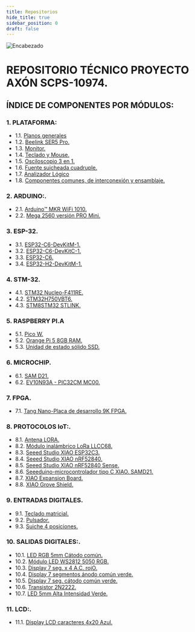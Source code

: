 ```yaml
---
title: Repositorios
hide_title: true
sidebar_position: 0
draft: false
---
```



![Encabezado](https://firebasestorage.googleapis.com/v0/b/modulo-b3e1a.appspot.com/o/General%2Fimagenes%2Flogo%20sena%202.png?alt=media&token=f8400ade-f50e-4175-8ff1-d69a8bc9a180&_gl=1*16uk2ow*_ga*MTE3MTQwMjUxOS4xNjk2MjYzMDI3*_ga_CW55HF8NVT*MTY5ODk3NTI5MS41LjEuMTY5ODk3NTgyNy42MC4wLjA.)

# **REPOSITORIO TÉCNICO PROYECTO AXÓN SCPS-10974.**
## ÍNDICE DE COMPONENTES POR MÓDULOS:

### 1. PLATAFORMA:

- 1.1. [Planos generales](docs\Repositorios\Planos.md)
- 1.2. [Beelink SER5 Pro.](docs\Repositorios\Micro_PC.md)
- 1.3. [Monitor.](docs\Repositorios\Monitor.md)
- 1.4. [Teclado y Mouse.](docs\Repositorios\Teclado_Mouse.md)
- 1.5. [Osciloscopio 3 en 1.](docs\Repositorios\Osciloscopio.md)
- 1.6. [Fuente suicheada cuadruple.](docs\Repositorios\Fuente.md)
- 1.7. [Analizador Lógico](docs\Repositorios\Analizador.md)
- 1.8. [Componentes comunes, de interconexión y ensamblaje.](docs\Repositorios\comunes.md)

### 2. ARDUINO:.
- 2.1. [Arduino™ MKR WiFi 1010.](docs\Repositorios\MKR_WIFI_1010.md)
- 2.2. [Mega 2560 versión PRO Mini.](docs\Repositorios\Mega_2560.md)

### 3. ESP-32.
- 3.1. [ESP32-C6-DevKitM-1.](docs\Repositorios\C6-DevKitM-1.md)
- 3.2. [ESP32-C6-DevKitC-1.](docs\Repositorios\C6-DevKitC-1.md)
- 3.3. [ESP32-C6.](docs\Repositorios\C6.md)
- 3.4. [ESP32-H2-DevKitM-1.](\docs\Repositorios\H2-DevKitM-1.md)

### 4. STM-32.
- 4.1. [STM32 Nucleo-F411RE.](docs\Repositorios\Nucleo-F411RE.md) 
- 4.2. [STM32H750VBT6.](docs\Repositorios\STM32H750VBT6.md)
- 4.3. [STM8STM32 STLINK.](docs\Repositorios\STM8STM32.md)

### 5. RASPBERRY PI.A
- 5.1. [Pico W.](docs\Repositorios\Pico.md) 
- 5.2. [Orange Pi 5 8GB RAM.](docs\Repositorios\Orange.md)
- 5.3. [Unidad de estado sólido SSD.](docs\Repositorios\SSD.md)

### 6. MICROCHIP.
- 6.1. [SAM D21.](docs\Repositorios\SAM_D21.md)
- 6.2. [EV10N93A - PIC32CM MC00.](docs\Repositorios\EV10N93A.md) 

### 7. FPGA.
- 7.1. [Tang Nano-Placa de desarrollo 9K FPGA.](docs\Repositorios\Tang_Nano.md)

### 8. PROTOCOLOS IoT:.
- 8.1. [Antena LORA.](docs\Repositorios\Antena.md)
- 8.2. [Módulo inalámbrico LoRa LLCC68.](docs\Repositorios\LLCC68.md)
- 8.3. [Seeed Studio XIAO ESP32C3.](docs\Repositorios\ESP32C3.md)
- 8.4. [Seeed Studio XIAO nRF52840.](docs\Repositorios\nRF52840.md)
- 8.5. [Seeed Studio XIAO nRF52840 Sense.](docs\Repositorios\Sense.md)
- 8.6. [Seeeduino-microcontrolador tipo C XIAO. SAMD21.](docs\Repositorios\XIAO.md)
- 8.7. [XIAO Expansion Board.](docs\Repositorios\IAO_expansion_Board.md)
- 8.8. [XIAO Grove Shield.](docs\Repositorios\XIAO_Grove_Shield.md)

### 9. ENTRADAS DIGITALES.
- 9.1. [Teclado matricial.](docs\Repositorios\Teclado_Matricial.md)
- 9.2. [Pulsador.](docs\Repositorios\Pulsador.md)
- 9.3. [Suiche 4 posiciones.](docs\Repositorios\Suiche_4_Pos.md)

### 10. SALIDAS DIGITALES:.
- 10.1. [LED RGB 5mm Cátodo común.](docs\Repositorios\LED_RGB.md)
- 10.2. [Módulo LED WS2812 5050 RGB.](docs\Repositorios\WS2812.md)
- 10.3. [Display 7 seg. x 4 A.C. rojO.](docs\Repositorios\Display7-4AC.md)
- 10.4. [Display 7 segmentos ánodo común verde.](docs\Repositorios\DisplayAC.md)
- 10.5. [Display 7 seg. cátodo común verde.](docs\Repositorios\DisplayCC.md)
- 10.6. [Transistor 2N2222.](docs\Repositorios\2N2222.md)
- 10.7. [LED 5mm Alta Intensidad Verde.](docs\Repositorios\LED_HI.md)

### 11. LCD:.
- 11.1. [Display LCD caracteres 4x20 Azul.](docs\Repositorios\LCD4x20Azul.md)
<!-- - 11.2. [Conversor I2C para LCDs 16x2-20x4.](\Repositorios\I2C-LCD)
- 11.3. [Módulo Display OLED 1.3 pulgadas.](\Repositorios\OLED1.3In)
- 11.4. [Módulo OLED de 0,91.](\Repositorios\OLED0.91In)
- 11.5. [WS2812 LED 5050 RGB 8x8 64 LED.](\Repositorios\WS2812)

### 12. RELÉ:.
- 12.1. [Tarjeta con 4 relevos optocoplada 5V.](\Repositorios\4RELOPT)
- 12.2. [Driver Dual Motor DC TB6612FNG.](\Repositorios\TB6612FNG)
- 12.3. [Driver Darlington de corriente de 8 canales.](\Repositorios\DriverDRL8Canales)
- 12.4. [Módulo de relé para Arduino.](\Repositorios\REL_Arduino)

### 13. RFID:.
- 13.1. [Kit Lector/Escritor RFID MFRC522.](\Repositorios\MFRC522)
- 13.2. [Llavero RFiD 13.56MHz.](\Repositorios\RFiD)

### 14. MOTOR PAP:.
- 14.1. [Motor paso a paso NEMA 17 4.8V, 1.5A.](\Repositorios\Nema)
- 14.2. [Controlador motor paso a paso A4988.](\Repositorios\A4988)
- 14.3. [Acople metálico para motor con brida M-5X22.](https://firebasestorage.googleapis.com/v0/b/modulo-b3e1a.appspot.com/o/General%2Fimagenes%2Facople%20metalico%20para%20motor%20con%20brida.png?alt=media&token=b582ac25-0bb7-48d0-87e4-ae551bd36b68&_gl=1*gif03p*_ga*MTE3MTQwMjUxOS4xNjk2MjYzMDI3*_ga_CW55HF8NVT*MTY5ODk1OTI0NC40LjEuMTY5ODk2MDc4MS41NS4wLjA.)
- 14.4. [Soporte plástico para motor Paso a Paso NEMA 17.](https://firebasestorage.googleapis.com/v0/b/modulo-b3e1a.appspot.com/o/General%2Fimagenes%2FBRACKET-NEMA17-P.jpg?alt=media&token=77589d86-d9ec-44ac-a922-a173898e04ec&_gl=1*19u8ovo*_ga*MTE3MTQwMjUxOS4xNjk2MjYzMDI3*_ga_CW55HF8NVT*MTY5ODk1OTI0NC40LjEuMTY5ODk2MDg5Ni41NS4wLjA.)
- 14.5. [Motor sin escobillas A2212 2212 2200KV 30A.](\Repositorios\A2212)

### 15. RFID:.
- 15.1. [Protoboard WISH 6.5x17.2cm con lamina.](\Repositorios\ProtoWISH)
- 15.2. [Protoboard transparente con adhesivo.](\Repositorios\Protransp)

### 16. PROTOCOLOS IoT:.
- 16.01. [Micrófono SPW2430 MEMS.](\Repositorios\PW2)
- 16.02. [Módulo de medición de Sensor Digital de temperatura y humedad.](\Repositorios\SDTH)
- 16.03. [APDS-9930 de detección sin contacto de proximidad integrada.](\Repositorios\APDS-9930)
- 16.04. [Módulo de Sensor de intensidad de luz analógica OPT101.](\Repositorios\OPT101)
- 16.05. [Módulo IIC I2C GY-521 MPU6050.](\Repositorios\MPU6050)
- 16.06. [Sensor de rango láser VL53L0X.](\Repositorios\L53L0X)
- 16.07. [Módulo de Sensor de magnetómetro de brújula.](\Repositorios\MSMB)
- 16.08. [Módulo de Radar de detección de presencia humana inteligente.](\Repositorios\MRDPHI)
- 16.09. [Sensor de Color RGB TCS34725.](\Repositorios\TCS34725)
- 16.10. [Módulo de Sensor de reconocimiento de gestos PAJ7620U2.](\Repositorios\PAJ7620U2)
- 16.11. [SVEML7700 Módulo de sensor de luz ambiental.](\Repositorios\SVEML7700)
- 16.12. [Módulo de rango ultrasónico integrado, control de vuelo.](\Repositorios\MRUICV)
- 16.13. [Sensor Digital de temperatura y humedad DHT21.](\Repositorios\DHT21)
- 16.14. [Módulo Codificador rotativo EC11 de 360 grados.](\Repositorios\EC11)
- 16.15. [Interruptor de 16 canales TTP224.](\Repositorios\TTP224)
- 16.16. [Módulo de Joystick XY de doble eje para Arduino.](\Repositorios\Joystick)
- 16.17. [Sensor ultrasónico SR04 HC-SR04.](\Repositorios\HC-SR04)
- 16.18. [Módulo de Sensor de frecuencia cardíaca, clic MAX30102.](\Repositorios\MAX30102)
- 16.19. [Módulo de micrófono Digital MEMS MP34DT01 PDM.](\Repositorios\MP34DT01)
- 16.20. [SINA231 IIC I2C interfaz bidireccional.](\Repositorios\SINA231)
- 16.21. [Mini Módulo de pantalla LED de tráfico para Arduino.](\Repositorios\MMPLTA)
- 16.22. [Tarjeta de expansión de almacenamiento Micro SD, tarjeta TF.](\Repositorios\TEAMSD)
- 16.23. [Módulo de memoria de reloj en tiempo Real para Arduino.](\Repositorios\MMRTR)
- 16.24. [Módulo de sensores Hall 3144E.](\Repositorios\3144E)
- 16.25. [Módulo de precisión ADS1115 ADS1015 I2C de 16 bits.](\Repositorios\ADS1115-ADS1015-I2C)
- 16.26. [Módulo de pantalla TFT LCD de 1,28 pulgadas.](\Repositorios\TFTLCD1,28)
- 16.27. [Pantalla IPS de 0,96/1,14 pulgadas, 3,3 V.](\Repositorios\IPS0,96)
- 16.28. [Placa de módulo LED TM1637.](\Repositorios\TM1637)
- 16.29. [Módulo de conversión de nivel lógico Digital.](\Repositorios\MCNLD)
- 16.30. [Convertidor de nivel lógico IIC I2C de 2/4/8 canales.](\Repositorios\IIC-I2C)
- 16.31. [Módulo de Sensor de velocidad infrarrojo IR.](\Repositorios\MSVI)
- 16.32. [Módulo convertidor de puerto serie MAX3232.](\Repositorios\MAX3232)
- 16.33. [Módulo MAX6675 + Sensor Termopar Tipo K.](\Repositorios\MAX6675)
- 16.34. [Módulo de pantalla LED Digital TM1637 de 4 Bits.](\Repositorios\pantTM1637)
- 16.35. [Módulo de reproducción de sonido de voz Arduino.](\Repositorios\MRSVA)
- 16.36. [Pantalla IPS TFT a todo Color, 1,3 pulgadas, 3,3.](\Repositorios\IPS-TFT1,3)
- 16.37. [Mini Motor de engranaje de Metal N20.](\Repositorios\N20)

### 17. PWM ANALÓGICO.
- 17.1. [LM324.](\Repositorios\LM324)
- 17.2. [Puente rectificador 1,5 A.](\Repositorios\PUENTER)
- 17.3. [Transistor 2N2222.](\Repositorios\2N2222)

### 18. PWM ANALÓGICO.
- 18.1. [Optoacoplador MOC3010.](\Repositorios\MOC3010)
- 18.2. [SCR TYN612.](\Repositorios\TYN612)

### 19. DRIVER TRANSISTOR BJT.
- 19.1. [Optoacoplador PC817.](\Repositorios\PC817)
- 19.2. [Transistor TIP 41C.](\Repositorios\TIP41C)

### 20. DRIVER TRANSISTOR MOSFET.
- 20.1. [Optoacoplador PC817.](\Repositorios\PC817)
- 20.2. [Transistor IRF 840.](\Repositorios\IRF840)

### 21. DRIVER TRANSISTOR IGBT.
- 21.1. [Optoacoplador HCPL3120.](\Repositorios\HCPL3120)
- 21.2. [Transistor GT50JR22.](\Repositorios\GT50JR22) -->